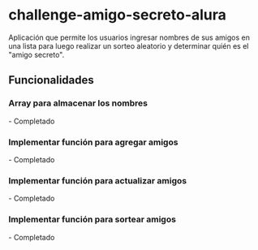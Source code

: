# challenge-amigo-secreto-alura
Aplicación que permite los usuarios ingresar nombres de sus amigos en una lista para luego realizar un sorteo aleatorio y determinar quién es el "amigo secreto".

<h2> Funcionalidades </h2>
<h3> Array para almacenar los nombres </h3>
- Completado
<h3> Implementar función para agregar amigos </h3>
- Completado
<h3> Implementar función para actualizar amigos </h3>
- Completado
<h3> Implementar función para sortear amigos </h3>
- Completado

